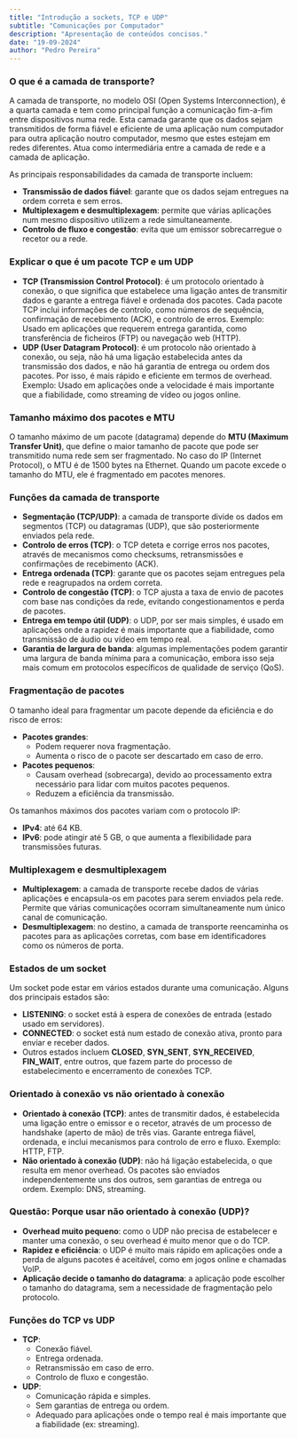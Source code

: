 ```yaml
---
title: "Introdução a sockets, TCP e UDP"
subtitle: "Comunicações por Computador"
description: "Apresentação de conteúdos concisos."
date: "19-09-2024"
author: "Pedro Pereira"
---
```


### O que é a camada de transporte?

A camada de transporte, no modelo OSI (Open Systems Interconnection), é a quarta camada e tem como principal função a comunicação fim-a-fim entre dispositivos numa rede. Esta camada garante que os dados sejam transmitidos de forma fiável e eficiente de uma aplicação num computador para outra aplicação noutro computador, mesmo que estes estejam em redes diferentes. Atua como intermediária entre a camada de rede e a camada de aplicação.

As principais responsabilidades da camada de transporte incluem:

- **Transmissão de dados fiável**: garante que os dados sejam entregues na ordem correta e sem erros.
- **Multiplexagem e desmultiplexagem**: permite que várias aplicações num mesmo dispositivo utilizem a rede simultaneamente.
- **Controlo de fluxo e congestão**: evita que um emissor sobrecarregue o recetor ou a rede.

### Explicar o que é um pacote TCP e um UDP

- **TCP (Transmission Control Protocol)**: é um protocolo orientado à conexão, o que significa que estabelece uma ligação antes de transmitir dados e garante a entrega fiável e ordenada dos pacotes. Cada pacote TCP inclui informações de controlo, como números de sequência, confirmação de recebimento (ACK), e controlo de erros. Exemplo: Usado em aplicações que requerem entrega garantida, como transferência de ficheiros (FTP) ou navegação web (HTTP).
- **UDP (User Datagram Protocol)**: é um protocolo não orientado à conexão, ou seja, não há uma ligação estabelecida antes da transmissão dos dados, e não há garantia de entrega ou ordem dos pacotes. Por isso, é mais rápido e eficiente em termos de overhead. Exemplo: Usado em aplicações onde a velocidade é mais importante que a fiabilidade, como streaming de vídeo ou jogos online.

### Tamanho máximo dos pacotes e MTU

O tamanho máximo de um pacote (datagrama) depende do **MTU (Maximum Transfer Unit)**, que define o maior tamanho de pacote que pode ser transmitido numa rede sem ser fragmentado. No caso do IP (Internet Protocol), o MTU é de 1500 bytes na Ethernet. Quando um pacote excede o tamanho do MTU, ele é fragmentado em pacotes menores.

### Funções da camada de transporte

- **Segmentação (TCP/UDP)**: a camada de transporte divide os dados em segmentos (TCP) ou datagramas (UDP), que são posteriormente enviados pela rede.
- **Controlo de erros (TCP)**: o TCP deteta e corrige erros nos pacotes, através de mecanismos como checksums, retransmissões e confirmações de recebimento (ACK).
- **Entrega ordenada (TCP)**: garante que os pacotes sejam entregues pela rede e reagrupados na ordem correta.
- **Controlo de congestão (TCP)**: o TCP ajusta a taxa de envio de pacotes com base nas condições da rede, evitando congestionamentos e perda de pacotes.
- **Entrega em tempo útil (UDP)**: o UDP, por ser mais simples, é usado em aplicações onde a rapidez é mais importante que a fiabilidade, como transmissão de áudio ou vídeo em tempo real.
- **Garantia de largura de banda**: algumas implementações podem garantir uma largura de banda mínima para a comunicação, embora isso seja mais comum em protocolos específicos de qualidade de serviço (QoS).

### Fragmentação de pacotes

O tamanho ideal para fragmentar um pacote depende da eficiência e do risco de erros:

- **Pacotes grandes**:
    - Podem requerer nova fragmentação.
    - Aumenta o risco de o pacote ser descartado em caso de erro.
- **Pacotes pequenos**:
    - Causam overhead (sobrecarga), devido ao processamento extra necessário para lidar com muitos pacotes pequenos.
    - Reduzem a eficiência da transmissão.

Os tamanhos máximos dos pacotes variam com o protocolo IP:

- **IPv4**: até 64 KB.
- **IPv6**: pode atingir até 5 GB, o que aumenta a flexibilidade para transmissões futuras.

### Multiplexagem e desmultiplexagem

- **Multiplexagem**: a camada de transporte recebe dados de várias aplicações e encapsula-os em pacotes para serem enviados pela rede. Permite que várias comunicações ocorram simultaneamente num único canal de comunicação.
- **Desmultiplexagem**: no destino, a camada de transporte reencaminha os pacotes para as aplicações corretas, com base em identificadores como os números de porta.

### Estados de um socket

Um socket pode estar em vários estados durante uma comunicação. Alguns dos principais estados são:

- **LISTENING**: o socket está à espera de conexões de entrada (estado usado em servidores).
- **CONNECTED**: o socket está num estado de conexão ativa, pronto para enviar e receber dados.
- Outros estados incluem **CLOSED**, **SYN_SENT**, **SYN_RECEIVED**, **FIN_WAIT**, entre outros, que fazem parte do processo de estabelecimento e encerramento de conexões TCP.

### Orientado à conexão vs não orientado à conexão

- **Orientado à conexão (TCP)**: antes de transmitir dados, é estabelecida uma ligação entre o emissor e o recetor, através de um processo de handshake (aperto de mão) de três vias. Garante entrega fiável, ordenada, e inclui mecanismos para controlo de erro e fluxo. Exemplo: HTTP, FTP.
- **Não orientado à conexão (UDP)**: não há ligação estabelecida, o que resulta em menor overhead. Os pacotes são enviados independentemente uns dos outros, sem garantias de entrega ou ordem. Exemplo: DNS, streaming.

### Questão: Porque usar não orientado à conexão (UDP)?

- **Overhead muito pequeno**: como o UDP não precisa de estabelecer e manter uma conexão, o seu overhead é muito menor que o do TCP.
- **Rapidez e eficiência**: o UDP é muito mais rápido em aplicações onde a perda de alguns pacotes é aceitável, como em jogos online e chamadas VoIP.
- **Aplicação decide o tamanho do datagrama**: a aplicação pode escolher o tamanho do datagrama, sem a necessidade de fragmentação pelo protocolo.

### Funções do TCP vs UDP

- **TCP**:
    - Conexão fiável.
    - Entrega ordenada.
    - Retransmissão em caso de erro.
    - Controlo de fluxo e congestão.
- **UDP**:
    - Comunicação rápida e simples.
    - Sem garantias de entrega ou ordem.
    - Adequado para aplicações onde o tempo real é mais importante que a fiabilidade (ex: streaming).